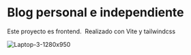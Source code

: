 # Blog personal e independiente 

Este proyecto es frontend. 
Realizado con Vite y tailwindcss

![Laptop-3-1280x950](https://github.com/Sergiohisto/BlogIndependiente/assets/119264858/2efea095-063c-4dea-94a1-3743895ffd7f)

